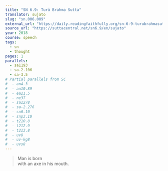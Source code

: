 ```yaml
---
title: "SN 6.9: Turū Brahma Sutta"
translator: sujato
slug: "sn.006.009"
external_url: "https://daily.readingfaithfully.org/sn-6-9-turubrahmasutta-with-the-brahma-tudu/"
source_url: "https://suttacentral.net/sn6.9/en/sujato"
year: 2018
course: speech
tags:
  - sn
  - thought
pages: 1
parallels:
  - sa1193
  - sa-2.106
  - sa-3.5
# Partial parallels from SC
#  - an4.3
#  - an10.89
#  - ea21.5
#  - ne37
#  - sa1278
#  - sa-2.276
#  - sn6.10
#  - snp3.10
#  - t210.8
#  - t212.9
#  - t213.8
#  - uv8
#  - uv-kg8
#  - uvs8
---
```


> Man is born  
with an axe in his mouth.

